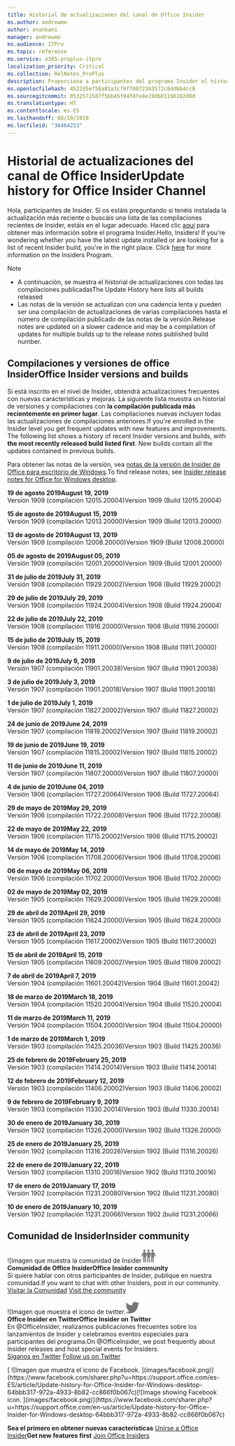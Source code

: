```yaml
---
title: Historial de actualizaciones del canal de Office Insider
ms.author: andrewmo
author: anankani
manager: andrewmo
ms.audience: ITPro
ms.topic: reference
ms.service: o365-proplus-itpro
localization_priority: Critical
ms.collection: RelNotes_ProPlus
description: Proporciona a participantes del programa Insider el historial de actualizaciones de los lanzamientos del canal mensual del modo anticipado de Insider para versiones de escritorio de Windows
ms.openlocfilehash: 4522d5ef58a81a3cf6ff0072343572c8ddbb4cc8
ms.sourcegitcommit: 0532571587f56b45f04f8fe8e19db01196182d9d
ms.translationtype: HT
ms.contentlocale: es-ES
ms.lasthandoff: 08/19/2019
ms.locfileid: "36464253"
---
```

# <a name="update-history-for-office-insider-channel"></a><span data-ttu-id="4c2d2-103">Historial de actualizaciones del canal de Office Insider</span><span class="sxs-lookup"><span data-stu-id="4c2d2-103">Update history for Office Insider Channel</span></span>

<span data-ttu-id="4c2d2-p101">Hola, participantes de Insider. Si os estáis preguntando si tenéis instalada la actualización más reciente o buscáis una lista de las compilaciones recientes de Insider, estáis en el lugar adecuado. Haced clic [aquí](https://insider.office.com/) para obtener más información sobre el programa Insider.</span><span class="sxs-lookup"><span data-stu-id="4c2d2-p101">Hello, Insiders! If you're wondering whether you have the latest update installed or are looking for a list of recent Insider build, you're in the right place. Click [here](https://insider.office.com/) for more information on the Insiders Program.</span></span>

> [!NOTE]
> - <span data-ttu-id="4c2d2-107">A continuación, se muestra el historial de actualizaciones con todas las compilaciones publicadas</span><span class="sxs-lookup"><span data-stu-id="4c2d2-107">The Update History here lists all builds released</span></span>
> - <span data-ttu-id="4c2d2-108">Las notas de la versión se actualizan con una cadencia lenta y pueden ser una compilación de actualizaciones de varias compilaciones hasta el número de compilación publicado de las notas de la versión.</span><span class="sxs-lookup"><span data-stu-id="4c2d2-108">Release notes are updated on a slower cadence and may be a compilation of updates for multiple builds up to the release notes published build number.</span></span>



## <a name="office-insider-versions-and-builds"></a><span data-ttu-id="4c2d2-109">Compilaciones y versiones de office Insider</span><span class="sxs-lookup"><span data-stu-id="4c2d2-109">Office Insider versions and builds</span></span>

<span data-ttu-id="4c2d2-p102">Si está inscrito en el nivel de Insider, obtendrá actualizaciones frecuentes con nuevas características y mejoras. La siguiente lista muestra un historial de versiones y compilaciones con **la compilación publicada más recientemente en primer lugar**. Las compilaciones nuevas incluyen todas las actualizaciones de compilaciones anteriores.</span><span class="sxs-lookup"><span data-stu-id="4c2d2-p102">If you're enrolled in the Insider level you get frequent updates with new features and improvements. The following list shows a history of recent Insider versions and builds, with **the most recently released build listed first**. New builds contain all the updates contained in previous builds.</span></span> 

<span data-ttu-id="4c2d2-113">Para obtener las notas de la versión, vea [notas de la versión de Insider de Office para escritorio de Windows](https://docs.microsoft.com/es-ES/OfficeUpdates/release-notes-office-insider).</span><span class="sxs-lookup"><span data-stu-id="4c2d2-113">To find release notes, see [Insider release notes for Office for Windows desktop](https://docs.microsoft.com/en-us/OfficeUpdates/release-notes-office-insider).</span></span>

[//]: # (NO ELIMINAR)

<span data-ttu-id="4c2d2-115">**19 de agosto 2019**</span><span class="sxs-lookup"><span data-stu-id="4c2d2-115">**August 19, 2019**</span></span><br/>
<span data-ttu-id="4c2d2-116">Versión 1909 (compilación 12015.20004)</span><span class="sxs-lookup"><span data-stu-id="4c2d2-116">Version 1909 (Build 12015.20004)</span></span><br/>

<span data-ttu-id="4c2d2-117">**15 de agosto de 2019**</span><span class="sxs-lookup"><span data-stu-id="4c2d2-117">**August 15, 2019**</span></span><br/>
<span data-ttu-id="4c2d2-118">Versión 1909 (compilación 12013.20000)</span><span class="sxs-lookup"><span data-stu-id="4c2d2-118">Version 1909 (Build 12013.20000)</span></span><br/>

<span data-ttu-id="4c2d2-119">**13 de agosto de 2019**</span><span class="sxs-lookup"><span data-stu-id="4c2d2-119">**August 13, 2019**</span></span><br/>
<span data-ttu-id="4c2d2-120">Versión 1909 (compilación 12008.20000)</span><span class="sxs-lookup"><span data-stu-id="4c2d2-120">Version 1909 (Build 12008.20000)</span></span><br/>

<span data-ttu-id="4c2d2-121">**05 de agosto de 2019**</span><span class="sxs-lookup"><span data-stu-id="4c2d2-121">**August 05, 2019**</span></span><br/>
<span data-ttu-id="4c2d2-122">Versión 1909 (compilación 12001.20000)</span><span class="sxs-lookup"><span data-stu-id="4c2d2-122">Version 1909 (Build 12001.20000)</span></span><br/>

<span data-ttu-id="4c2d2-123">**31 de julio de 2019**</span><span class="sxs-lookup"><span data-stu-id="4c2d2-123">**July 31, 2019**</span></span><br/>
<span data-ttu-id="4c2d2-124">Versión 1908 (compilación 11929.20002)</span><span class="sxs-lookup"><span data-stu-id="4c2d2-124">Version 1908 (Build 11929.20002)</span></span><br/>

<span data-ttu-id="4c2d2-125">**29 de julio de 2019**</span><span class="sxs-lookup"><span data-stu-id="4c2d2-125">**July 29, 2019**</span></span><br/>
<span data-ttu-id="4c2d2-126">Versión 1908 (compilación 11924.20004)</span><span class="sxs-lookup"><span data-stu-id="4c2d2-126">Version 1908 (Build 11924.20004)</span></span><br/>

<span data-ttu-id="4c2d2-127">**22 de julio de 2019**</span><span class="sxs-lookup"><span data-stu-id="4c2d2-127">**July 22, 2019**</span></span><br/>
<span data-ttu-id="4c2d2-128">Versión 1908 (compilación 11916.20000)</span><span class="sxs-lookup"><span data-stu-id="4c2d2-128">Version 1908 (Build 11916.20000)</span></span><br/>

<span data-ttu-id="4c2d2-129">**15 de julio de 2019**</span><span class="sxs-lookup"><span data-stu-id="4c2d2-129">**July 15, 2019**</span></span><br/>
<span data-ttu-id="4c2d2-130">Versión 1908 (compilación 11911.20000)</span><span class="sxs-lookup"><span data-stu-id="4c2d2-130">Version 1908 (Build 11911.20000)</span></span><br/>

<span data-ttu-id="4c2d2-131">**9 de julio de 2019**</span><span class="sxs-lookup"><span data-stu-id="4c2d2-131">**July 9, 2019**</span></span><br/>
<span data-ttu-id="4c2d2-132">Versión 1907 (compilación 11901.20038)</span><span class="sxs-lookup"><span data-stu-id="4c2d2-132">Version 1907 (Build 11901.20038)</span></span><br/>

<span data-ttu-id="4c2d2-133">**3 de julio de 2019**</span><span class="sxs-lookup"><span data-stu-id="4c2d2-133">**July 3, 2019**</span></span><br/>
<span data-ttu-id="4c2d2-134">Versión 1907 (compilación 11901.20018)</span><span class="sxs-lookup"><span data-stu-id="4c2d2-134">Version 1907 (Build 11901.20018)</span></span><br/>

<span data-ttu-id="4c2d2-135">**1 de julio de 2019**</span><span class="sxs-lookup"><span data-stu-id="4c2d2-135">**July 1, 2019**</span></span><br/>
<span data-ttu-id="4c2d2-136">Versión 1907 (compilación 11827.20002)</span><span class="sxs-lookup"><span data-stu-id="4c2d2-136">Version 1907 (Build 11827.20002)</span></span><br/>

<span data-ttu-id="4c2d2-137">**24 de junio de 2019**</span><span class="sxs-lookup"><span data-stu-id="4c2d2-137">**June 24, 2019**</span></span><br/>
<span data-ttu-id="4c2d2-138">Versión 1907 (compilación 11819.20002)</span><span class="sxs-lookup"><span data-stu-id="4c2d2-138">Version 1907 (Build 11819.20002)</span></span><br/>

<span data-ttu-id="4c2d2-139">**19 de junio de 2019**</span><span class="sxs-lookup"><span data-stu-id="4c2d2-139">**June 19, 2019**</span></span><br/>
<span data-ttu-id="4c2d2-140">Versión 1907 (compilación 11815.20002)</span><span class="sxs-lookup"><span data-stu-id="4c2d2-140">Version 1907 (Build 11815.20002)</span></span><br/>

<span data-ttu-id="4c2d2-141">**11 de junio de 2019**</span><span class="sxs-lookup"><span data-stu-id="4c2d2-141">**June 11, 2019**</span></span><br/>
<span data-ttu-id="4c2d2-142">Versión 1907 (compilación 11807.20000)</span><span class="sxs-lookup"><span data-stu-id="4c2d2-142">Version 1907 (Build 11807.20000)</span></span><br/>

<span data-ttu-id="4c2d2-143">**4 de junio de 2019**</span><span class="sxs-lookup"><span data-stu-id="4c2d2-143">**June 04, 2019**</span></span><br/>
<span data-ttu-id="4c2d2-144">Versión 1906 (compilación 11727.20064)</span><span class="sxs-lookup"><span data-stu-id="4c2d2-144">Version 1906 (Build 11727.20064)</span></span><br/>


<span data-ttu-id="4c2d2-145">**29 de mayo de 2019**</span><span class="sxs-lookup"><span data-stu-id="4c2d2-145">**May 29, 2019**</span></span><br/>
<span data-ttu-id="4c2d2-146">Versión 1906 (compilación 11722.20008)</span><span class="sxs-lookup"><span data-stu-id="4c2d2-146">Version 1906 (Build 11722.20008)</span></span><br/>

<span data-ttu-id="4c2d2-147">**22 de mayo de 2019**</span><span class="sxs-lookup"><span data-stu-id="4c2d2-147">**May 22, 2019**</span></span><br/> <span data-ttu-id="4c2d2-148">Versión 1906 (compilación 11715.20002)</span><span class="sxs-lookup"><span data-stu-id="4c2d2-148">Version 1906 (Build 11715.20002)</span></span><br/> 

<span data-ttu-id="4c2d2-149">**14 de mayo de 2019**</span><span class="sxs-lookup"><span data-stu-id="4c2d2-149">**May 14, 2019**</span></span><br/> <span data-ttu-id="4c2d2-150">Versión 1906 (compilación 11708.20006)</span><span class="sxs-lookup"><span data-stu-id="4c2d2-150">Version 1906 (Build 11708.20006)</span></span><br/>

<span data-ttu-id="4c2d2-151">**06 de mayo de 2019**</span><span class="sxs-lookup"><span data-stu-id="4c2d2-151">**May 06, 2019**</span></span><br/>
<span data-ttu-id="4c2d2-152">Versión 1906 (compilación 11702.20000)</span><span class="sxs-lookup"><span data-stu-id="4c2d2-152">Version 1906 (Build 11702.20000)</span></span><br/>

<span data-ttu-id="4c2d2-153">**02 de mayo de 2019**</span><span class="sxs-lookup"><span data-stu-id="4c2d2-153">**May 02, 2019**</span></span><br/>
<span data-ttu-id="4c2d2-154">Versión 1905 (compilación 11629.20008)</span><span class="sxs-lookup"><span data-stu-id="4c2d2-154">Version 1905 (Build 11629.20008)</span></span><br/>

<span data-ttu-id="4c2d2-155">**29 de abril de 2019**</span><span class="sxs-lookup"><span data-stu-id="4c2d2-155">**April 29, 2019**</span></span><br/>
<span data-ttu-id="4c2d2-156">Versión 1905 (compilación 11624.20000)</span><span class="sxs-lookup"><span data-stu-id="4c2d2-156">Version 1905 (Build 11624.20000)</span></span><br/>

<span data-ttu-id="4c2d2-157">**23 de abril de 2019**</span><span class="sxs-lookup"><span data-stu-id="4c2d2-157">**April 23, 2019**</span></span><br/> <span data-ttu-id="4c2d2-158">Version 1905 (compilación 11617.20002)</span><span class="sxs-lookup"><span data-stu-id="4c2d2-158">Version 1905 (Build 11617.20002)</span></span><br/>

<span data-ttu-id="4c2d2-159">**15 de abril de 2019**</span><span class="sxs-lookup"><span data-stu-id="4c2d2-159">**April 15, 2019**</span></span><br/> <span data-ttu-id="4c2d2-160">Version 1905 (compilación 11609.20002)</span><span class="sxs-lookup"><span data-stu-id="4c2d2-160">Version 1905 (Build 11609.20002)</span></span><br/>

<span data-ttu-id="4c2d2-161">**7 de abril de 2019**</span><span class="sxs-lookup"><span data-stu-id="4c2d2-161">**April 7, 2019**</span></span><br/> <span data-ttu-id="4c2d2-162">Versión 1904 (compilación 11601.20042)</span><span class="sxs-lookup"><span data-stu-id="4c2d2-162">Version 1904 (Build 11601.20042)</span></span><br/>

<span data-ttu-id="4c2d2-163">**18 de marzo de 2019**</span><span class="sxs-lookup"><span data-stu-id="4c2d2-163">**March 18, 2019**</span></span><br/> <span data-ttu-id="4c2d2-164">Versión 1904 (compilación 11520.20004)</span><span class="sxs-lookup"><span data-stu-id="4c2d2-164">Version 1904 (Build 11520.20004)</span></span><br/>

<span data-ttu-id="4c2d2-165">**11 de marzo de 2019**</span><span class="sxs-lookup"><span data-stu-id="4c2d2-165">**March 11, 2019**</span></span><br/> <span data-ttu-id="4c2d2-166">Versión 1904 (compilación 11504.20000)</span><span class="sxs-lookup"><span data-stu-id="4c2d2-166">Version 1904 (Build 11504.20000)</span></span><br/>

<span data-ttu-id="4c2d2-167">**1 de marzo de 2019**</span><span class="sxs-lookup"><span data-stu-id="4c2d2-167">**March 1, 2019**</span></span><br/> <span data-ttu-id="4c2d2-168">Versión 1903 (compilación 11425.20036)</span><span class="sxs-lookup"><span data-stu-id="4c2d2-168">Version 1903 (Build 11425.20036)</span></span><br/> 

<span data-ttu-id="4c2d2-169">**25 de febrero de 2019**</span><span class="sxs-lookup"><span data-stu-id="4c2d2-169">**February 25, 2019**</span></span><br/> <span data-ttu-id="4c2d2-170">Versión 1903 (compilación 11414.20014)</span><span class="sxs-lookup"><span data-stu-id="4c2d2-170">Version 1903 (Build 11414.20014)</span></span><br/> 

<span data-ttu-id="4c2d2-171">**12 de febrero de 2019**</span><span class="sxs-lookup"><span data-stu-id="4c2d2-171">**February 12, 2019**</span></span><br/> <span data-ttu-id="4c2d2-172">Versión 1903 (compilación 11406.20002)</span><span class="sxs-lookup"><span data-stu-id="4c2d2-172">Version 1903 (Build 11406.20002)</span></span><br/> 

<span data-ttu-id="4c2d2-173">**9 de febrero de 2019**</span><span class="sxs-lookup"><span data-stu-id="4c2d2-173">**February 9, 2019**</span></span><br/> <span data-ttu-id="4c2d2-174">Versión 1903 (compilación 11330.20014)</span><span class="sxs-lookup"><span data-stu-id="4c2d2-174">Version 1903 (Build 11330.20014)</span></span><br/> 

<span data-ttu-id="4c2d2-175">**30 de enero de 2019**</span><span class="sxs-lookup"><span data-stu-id="4c2d2-175">**January 30, 2019**</span></span><br/> <span data-ttu-id="4c2d2-176">Versión 1902 (compilación 11326.20000)</span><span class="sxs-lookup"><span data-stu-id="4c2d2-176">Version 1902 (Build 11326.20000)</span></span><br/> 

<span data-ttu-id="4c2d2-177">**25 de enero de 2019**</span><span class="sxs-lookup"><span data-stu-id="4c2d2-177">**January 25, 2019**</span></span><br/> <span data-ttu-id="4c2d2-178">Versión 1902 (compilación 11316.20026)</span><span class="sxs-lookup"><span data-stu-id="4c2d2-178">Version 1902 (Build 11316.20026)</span></span><br/> 

<span data-ttu-id="4c2d2-179">**22 de enero de 2019**</span><span class="sxs-lookup"><span data-stu-id="4c2d2-179">**January 22, 2019**</span></span><br/> <span data-ttu-id="4c2d2-180">Versión 1902 (compilación 11310.20016)</span><span class="sxs-lookup"><span data-stu-id="4c2d2-180">Version 1902 (Build 11310.20016)</span></span><br/> 

<span data-ttu-id="4c2d2-181">**17 de enero de 2019**</span><span class="sxs-lookup"><span data-stu-id="4c2d2-181">**January 17, 2019**</span></span><br/> <span data-ttu-id="4c2d2-182">Versión 1902 (compilación 11231.20080)</span><span class="sxs-lookup"><span data-stu-id="4c2d2-182">Version 1902 (Build 11231.20080)</span></span><br/>

<span data-ttu-id="4c2d2-183">**10 de enero de 2019**</span><span class="sxs-lookup"><span data-stu-id="4c2d2-183">**January 10, 2019**</span></span><br/> <span data-ttu-id="4c2d2-184">Versión 1902 (compilación 11231.20066)</span><span class="sxs-lookup"><span data-stu-id="4c2d2-184">Version 1902 (build 11231.20066)</span></span><br/> 


## <a name="insider-community"></a><span data-ttu-id="4c2d2-185">Comunidad de Insider</span><span class="sxs-lookup"><span data-stu-id="4c2d2-185">Insider community</span></span>

<span data-ttu-id="4c2d2-186">![Imagen que muestra la comunidad de Insider</span><span class="sxs-lookup"><span data-stu-id="4c2d2-186">![Image showing insider community.</span></span> ](images/insidercommunity.png) <br/>
<span data-ttu-id="4c2d2-187">**Comunidad de Office Insider**</span><span class="sxs-lookup"><span data-stu-id="4c2d2-187">**Office Insider community**</span></span><br/> <span data-ttu-id="4c2d2-188">Si quiere hablar con otros participantes de Insider, publique en nuestra comunidad.</span><span class="sxs-lookup"><span data-stu-id="4c2d2-188">If you want to chat with other Insiders, post in our community.</span></span><br/><span data-ttu-id="4c2d2-189"> 
[Visitar la Comunidad](https://go.microsoft.com/fwlink/?linkid=843493)</span><span class="sxs-lookup"><span data-stu-id="4c2d2-189"> 
[Visit the community](https://go.microsoft.com/fwlink/?linkid=843493)</span></span><br/> 

<span data-ttu-id="4c2d2-190">![Imagen que muestra el icono de twitter.</span><span class="sxs-lookup"><span data-stu-id="4c2d2-190">![Image showing twitter icon.</span></span> ](images/twitter.png)<br/>
<span data-ttu-id="4c2d2-191">**Office Insider en Twitter**</span><span class="sxs-lookup"><span data-stu-id="4c2d2-191">**Office Insider on Twitter**</span></span><br/> <span data-ttu-id="4c2d2-192">En @OfficeInsider, realizamos publicaciones frecuentes sobre los lanzamientos de Insider y celebramos eventos especiales para participantes del programa.</span><span class="sxs-lookup"><span data-stu-id="4c2d2-192">On @OfficeInsider, we post frequently about Insider releases and host special events for Insiders.</span></span><br/><span data-ttu-id="4c2d2-193"> 
[Síganos en Twitter](https://go.microsoft.com/fwlink/?linkid=717717)</span><span class="sxs-lookup"><span data-stu-id="4c2d2-193"> 
[Follow us on Twitter](https://go.microsoft.com/fwlink/?linkid=717717)</span></span><br/> 

<span data-ttu-id="4c2d2-194">
  [
  ![Imagen que muestra el icono de Facebook. ](images/facebook.png)](https://www.facebook.com/sharer.php?u=https://support.office.com/es-ES/article/Update-history-for-Office-Insider-for-Windows-desktop-64bbb317-972a-4933-8b82-cc866f0b067c)</span><span class="sxs-lookup"><span data-stu-id="4c2d2-194">[![Image showing Facebook icon. ](images/facebook.png)](https://www.facebook.com/sharer.php?u=https://support.office.com/en-us/article/Update-history-for-Office-Insider-for-Windows-desktop-64bbb317-972a-4933-8b82-cc866f0b067c)</span></span>


<span data-ttu-id="4c2d2-195">**Sea el primero en obtener nuevas características**
[Unirse a Office Insider](https://insider.office.com/)</span><span class="sxs-lookup"><span data-stu-id="4c2d2-195">**Get new features first**
[Join Office Insiders](https://insider.office.com/)</span></span>